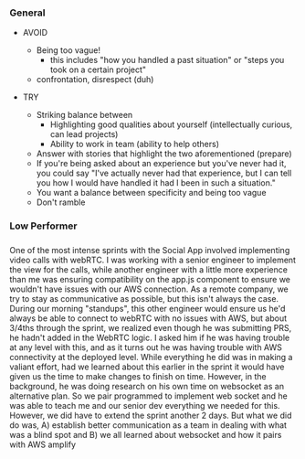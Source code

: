 ### General

- AVOID
    + Being too vague!
        - this includes "how you handled a past situation" or "steps you
          took on a certain project"
    + confrontation, disrespect (duh)

- TRY 
    + Striking balance between
        - Highlighting good qualities about yourself (intellectually curious, can lead projects)
        - Ability to work in team (ability to help others)
    + Answer with stories that highlight the two aforementioned (prepare)
    + If you're being asked about an experience but you've never had it, you could 
      say "I've actually never had that experience, but I can tell you how I would have
      handled it had I been in such a situation."
    + You want a balance between specificity and being too vague
    + Don't ramble


### Low Performer

##### 

One of the most intense sprints with the Social App involved implementing video calls with webRTC. I was working with a senior engineer to implement the view for the calls, while another engineer with a little more experience than me was ensuring compatibility on the app.js component to ensure we wouldn't have issues with our AWS connection. As a remote company, we try to stay as communicative as possible, but this isn't always the case. During our morning "standups", this other engineer would ensure us he'd always be able to connect to webRTC with no issues with AWS, but about 3/4ths through the sprint, we realized even though he was submitting PRS, he hadn't added in the WebRTC logic. I asked him if he was having trouble at any level with this, and as it turns out he was having trouble with AWS connectivity at the deployed level. While everything he did was in making a valiant effort, had we learned about this earlier in the sprint it would have given us the time to make changes to finish on time. However, in the background, he was doing research on his own time on websocket as an alternative plan. So we pair programmed to implement web socket and he was able to teach me and our senior dev everything we needed for this. However, we did have to extend the sprint another 2 days. But what we did do was, A) establish better communication as a team in dealing with what was a blind spot and B) we all learned about websocket and how it pairs with AWS amplify